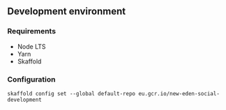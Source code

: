 ## Development environment

### Requirements

 * Node LTS
 * Yarn
 * Skaffold

### Configuration

```
skaffold config set --global default-repo eu.gcr.io/new-eden-social-development
```
